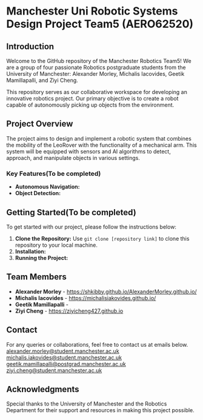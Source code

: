 # Manchester Uni Robotic Systems Design Project Team5 (AERO62520)

## Introduction

Welcome to the GitHub repository of the Manchester Robotics Team5! We are a group of four passionate Robotics postgraduate students from the University of Manchester: Alexander Morley, Michalis Iacovides, Geetik Mamillapalli, and Ziyi Cheng.

This repository serves as our collaborative workspace for developing an innovative robotics project. Our primary objective is to create a robot capable of autonomously picking up objects from the environment.

## Project Overview

The project aims to design and implement a robotic system that combines the mobility of the LeoRover with the functionality of a mechanical arm. This system will be equipped with sensors and AI algorithms to detect, approach, and manipulate objects in various settings.

### Key Features(To be completed)

- **Autonomous Navigation:** 
- **Object Detection:**

## Getting Started(To be completed)

To get started with our project, please follow the instructions below:

1. **Clone the Repository:** Use `git clone [repository link]` to clone this repository to your local machine.
2. **Installation:** 
3. **Running the Project:** 

## Team Members

- **Alexander Morley** - <https://shkibby.github.io/AlexanderMorley.github.io/>
- **Michalis Iacovides** - <https://michalisiakovides.github.io/>
- **Geetik Mamillapalli** - 
- **Ziyi Cheng** - <https://ziyicheng427.github.io>

## Contact

For any queries or collaborations, feel free to contact us at emails below.
<alexander.morley@student.manchester.ac.uk>
<michalis.iakovides@student.manchester.ac.uk>
<geetik.mamillapalli@postgrad.manchester.ac.uk>
<ziyi.cheng@student.manchester.ac.uk>

## Acknowledgments

Special thanks to the University of Manchester and the Robotics Department for their support and resources in making this project possible.
